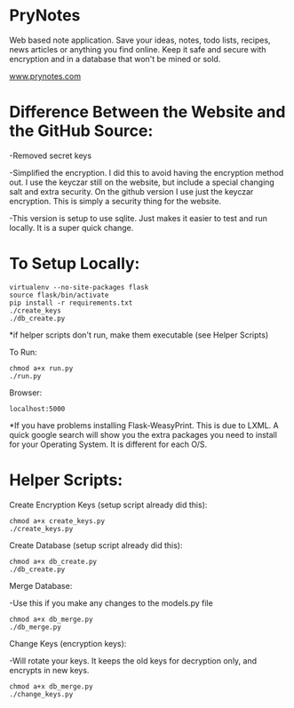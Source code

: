 PryNotes
========

Web based note application. Save your ideas, notes, todo lists, recipes, news articles or anything you find online. Keep it safe and secure with encryption and in a database that won't be mined or sold.

www.prynotes.com

Difference Between the Website and the GitHub Source:
========

-Removed secret keys

-Simplified the encryption. I did this to avoid having the encryption method out. I use the keyczar still on the website, but include a special changing salt and extra security. On the github version I use just the keyczar encryption. This is simply a security thing for the website.

-This version is setup to use sqlite. Just makes it easier to test and run locally. It is a super quick change.

To Setup Locally:
========

    virtualenv --no-site-packages flask
    source flask/bin/activate
    pip install -r requirements.txt
    ./create_keys
    ./db_create.py
    
*if helper scripts don't run, make them executable (see Helper Scripts)
    
To Run:

    chmod a+x run.py
    ./run.py

Browser:

    localhost:5000
    
*If you have problems installing Flask-WeasyPrint.  This is due to LXML.  A quick google search will show you the extra packages you need to install for your Operating System.  It is different for each O/S.

Helper Scripts:
=========

Create Encryption Keys (setup script already did this):
    
    chmod a+x create_keys.py
    ./create_keys.py
    
Create Database (setup script already did this):

    chmod a+x db_create.py
    ./db_create.py
    
Merge Database:

-Use this if you make any changes to the models.py file

    chmod a+x db_merge.py
    ./db_merge.py
    
Change Keys (encryption keys):

-Will rotate your keys.  It keeps the old keys for decryption only, and encrypts in new keys.

    chmod a+x db_merge.py
    ./change_keys.py    